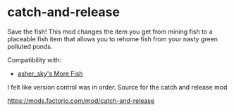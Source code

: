 # catch-and-release

Save the fish! This mod changes the item you get from mining fish to a placeable fish item that allows you to rehome fish from your nasty green polluted ponds.

Compatibility with:
- [asher_sky's More Fish](https://mods.factorio.com/mod/more-fish)

I felt like version control was in order. Source for the catch and release mod

https://mods.factorio.com/mod/catch-and-release
